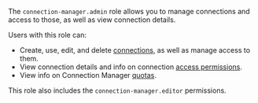 The `connection-manager.admin` role allows you to manage connections and access to those, as well as view connection details.

Users with this role can:
* Create, use, edit, and delete [connections](../../metadata-hub/concepts/connection-manager.md), as well as manage access to them.
* View connection details and info on connection [access permissions](../../iam/concepts/access-control/index.md).
* View info on Connection Manager [quotas](../../metadata-hub/concepts/limits.md).

This role also includes the `connection-manager.editor` permissions.